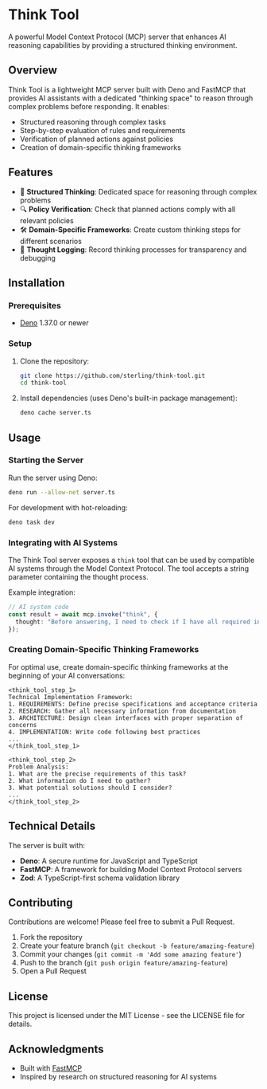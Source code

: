 # Think Tool

A powerful Model Context Protocol (MCP) server that enhances AI reasoning capabilities by providing a structured thinking environment.

## Overview

Think Tool is a lightweight MCP server built with Deno and FastMCP that provides AI assistants with a dedicated "thinking space" to reason through complex problems before responding. It enables:

- Structured reasoning through complex tasks
- Step-by-step evaluation of rules and requirements
- Verification of planned actions against policies
- Creation of domain-specific thinking frameworks

## Features

- 🧠 **Structured Thinking**: Dedicated space for reasoning through complex problems
- 🔍 **Policy Verification**: Check that planned actions comply with all relevant policies
- 🛠️ **Domain-Specific Frameworks**: Create custom thinking steps for different scenarios
- 📝 **Thought Logging**: Record thinking processes for transparency and debugging

## Installation

### Prerequisites

- [Deno](https://deno.com/) 1.37.0 or newer

### Setup

1. Clone the repository:
   ```bash
   git clone https://github.com/sterling/think-tool.git
   cd think-tool
   ```

2. Install dependencies (uses Deno's built-in package management):
   ```bash
   deno cache server.ts
   ```

## Usage

### Starting the Server

Run the server using Deno:

```bash
deno run --allow-net server.ts
```

For development with hot-reloading:

```bash
deno task dev
```

### Integrating with AI Systems

The Think Tool server exposes a `think` tool that can be used by compatible AI systems through the Model Context Protocol. The tool accepts a string parameter containing the thought process.

Example integration:

```typescript
// AI system code
const result = await mcp.invoke("think", {
  thought: "Before answering, I need to check if I have all required information..."
});
```

### Creating Domain-Specific Thinking Frameworks

For optimal use, create domain-specific thinking frameworks at the beginning of your AI conversations:

```
<think_tool_step_1>
Technical Implementation Framework:
1. REQUIREMENTS: Define precise specifications and acceptance criteria
2. RESEARCH: Gather all necessary information from documentation
3. ARCHITECTURE: Design clean interfaces with proper separation of concerns
4. IMPLEMENTATION: Write code following best practices
...
</think_tool_step_1>

<think_tool_step_2>
Problem Analysis:
1. What are the precise requirements of this task?
2. What information do I need to gather?
3. What potential solutions should I consider?
...
</think_tool_step_2>
```

## Technical Details

The server is built with:

- **Deno**: A secure runtime for JavaScript and TypeScript
- **FastMCP**: A framework for building Model Context Protocol servers
- **Zod**: A TypeScript-first schema validation library

## Contributing

Contributions are welcome! Please feel free to submit a Pull Request.

1. Fork the repository
2. Create your feature branch (`git checkout -b feature/amazing-feature`)
3. Commit your changes (`git commit -m 'Add some amazing feature'`)
4. Push to the branch (`git push origin feature/amazing-feature`)
5. Open a Pull Request

## License

This project is licensed under the MIT License - see the LICENSE file for details.

## Acknowledgments

- Built with [FastMCP](https://github.com/spencerc99/fastmcp)
- Inspired by research on structured reasoning for AI systems
